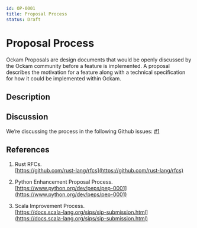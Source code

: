 ```yaml
id: OP-0001
title: Proposal Process
status: Draft
```

# Proposal Process

Ockam Proposals are design documents that would be openly discussed by the Ockam community
before a feature is implemented. A proposal describes the motivation for a feature along with
a technical specification for how it could be implemented within Ockam.

## Description


## Discussion

We’re discussing the process in the following Github issues: [#1](https://github.com/ockam-network/proposals/issues/1)

## References

1. <span id="reference-1"></span>Rust RFCs. <br/>
[https://github.com/rust-lang/rfcs](https://github.com/rust-lang/rfcs)

2. <span id="reference-2"></span>Python Enhancement Proposal Process. <br/>
[https://www.python.org/dev/peps/pep-0001](https://www.python.org/dev/peps/pep-0001)

3. <span id="reference-3"></span>Scala Improvement Process. <br/>
[https://docs.scala-lang.org/sips/sip-submission.html](https://docs.scala-lang.org/sips/sip-submission.html)
